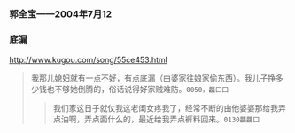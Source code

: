 ### 郭全宝——2004年7月12
### 底漏
http://www.kugou.com/song/55ce453.html
>我那儿媳妇就有一点不好，有点底漏（由婆家往娘家偷东西）。我儿子挣多少钱也不够她倒腾的，俗话说得好家贼难防。`0050，龘囗囗`
>>我们家这日子就仗我这老闺女疼我了，经常不断的由他婆婆那给我弄点油啊，弄点面什么的，最近给我弄点裤料回来。`0130龘龘囗`
